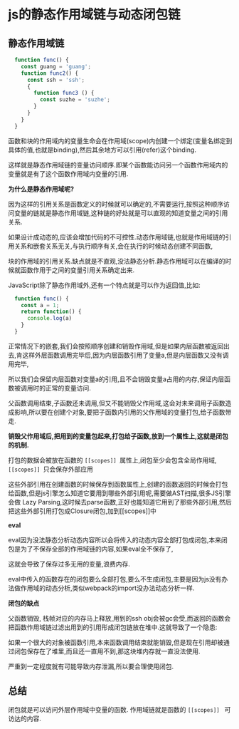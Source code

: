 # js的静态作用域链与动态闭包链
## 静态作用域链

```JavaScript
  function func() {
    const guang = 'guang';
    function func2() {
      const ssh = 'ssh';
      {
        function func3 () {
          const suzhe = 'suzhe';
        }
      }
    }
  }
```

函数和块的作用域内的变量生命会在作用域(scope)内创建一个绑定(变量名绑定到具体的值,也就是binding),然后其余地方可以引用(refer)这个binding.

这样就是静态作用域链的变量访问顺序.即某个函数能访问另一个函数作用域内的变量就是有了这个函数作用域内变量的引用.

**为什么是静态作用域呢?**

因为这样的引用关系是函数定义的时候就可以确定的,不需要运行,按照这种顺序访问变量的链就是静态作用域链,这种链的好处就是可以直观的知道变量之间的引用关系.

如果设计成动态的,应该会增加代码的不可控性.动态作用域链,也就是作用域链的引用关系和嵌套关系无关,与执行顺序有关,会在执行的时候动态创建不同函数,

块的作用域的引用关系.缺点就是不直观,没法静态分析.静态作用域可以在编译的时候就函数作用于之间的变量引用关系确定出来.

JavaScript除了静态作用域外,还有一个特点就是可以作为返回值,比如:


```JavaScript
  function func() {
    const a = 1;
    return function() {
      console.log(a)
    }
  }
```

正常情况下的嵌套,我们会按照顺序创建和销毁作用域,但是如果内层函数被返回出去,肯这样外层函数调用完毕后,因为内层函数引用了变量a,但是内层函数又没有调用完毕,

所以我们会保留内层函数对变量a的引用,且不会销毁变量a占用的内存,保证内层函数被调用时的正常的变量访问.

父函数调用结束,子函数还未调用,但又不能销毁父作用域,这会对未来调用子函数造成影响,所以要在创建个对象,要把子函数内引用的父作用域的变量打包,给子函数带走.

**销毁父作用域后,把用到的变量包起来,打包给子函数,放到一个属性上,这就是闭包的机制.**

打包的数据会被放在函数的 `[[scopes]] `属性上,闭包至少会包含全局作用域,`[[scopes]] `只会保存外部应用

这些外部引用在创建函数的时候保存到函数属性上,创建的函数返回的时候会打包给函数,但是js引擎怎么知道它要用到哪些外部引用呢,需要做AST扫描,很多JS引擎会做
Lazy Parsing,这时候去parse函数,正好也能知道它用到了那些外部引用,然后把这些外部引用打包成Closure闭包,加到[[scopes]]中



**eval**

eval因为没法静态分析动态内容所以会将传入的动态内容全部打包成闭包,本来闭包是为了不保存全部的作用域链的内容,如果eval全不保存了,

这就会导致了保存过多无用的变量,浪费内存.

eval中传入的函数存在的闭包要么全部打包,要么不生成闭包,主要是因为js没有办法做作用域的动态分析,类似webpack的import没办法动态分析一样.

**闭包的缺点**

父函数销毁, 栈帧对应的内存马上释放,用到的ssh obj会被gc会受,而返回的函数会把函数作用域链过滤出用到的引用形成闭包链放在堆中.这就导致了一个隐患: 

如果一个很大的对象被函数引用,本来函数调用结束就能销毁,但是现在引用却被通过闭包保存在了堆里,而且还一直用不到,那这块堆内存就一直没法使用.

严重到一定程度就有可能导致内存泄漏,所以要合理使用闭包.


## 总结

闭包就是可以访问外层作用域中变量的函数. 作用域链就是函数的 `[[scopes]] ` 可访达的内容.




